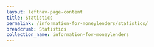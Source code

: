 ```yaml
---
layout: leftnav-page-content
title: Statistics
permalink: /information-for-moneylenders/statistics/
breadcrumb: Statistics
collection_name: information-for-moneylenders
---
```

